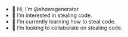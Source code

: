 - 👋 Hi, I’m @showsgenerator
- 👀 I’m interested in stealing code.
- 🌱 I’m currently learning how to steal code.
- 💞️ I’m looking to collaborate on stealing code.

<!---
showsgenerator/showsgenerator is a ✨ special ✨ repository because its `README.md` (this file) appears on your GitHub profile.
You can click the Preview link to take a look at your changes.
--->
